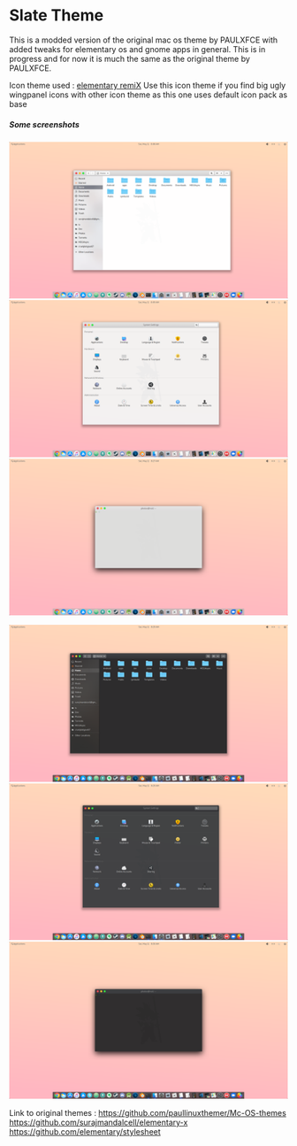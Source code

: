 
# Slate Theme

This is a modded version of the original mac os theme by PAULXFCE with added tweaks for elementary os and gnome apps in general.
This is in progress and for now it is much the same as the original theme by PAULXFCE.

Icon theme used : [elementary remiX](https://github.com/surajmandalcell/elementary-remiX)
Use this icon theme if you find big ugly wingpanel icons with other icon theme as this one uses default icon pack as base

##### Some screenshots

![light theme](preview/preview1.png)  
![light theme](preview/preview2.png)  
![light theme](preview/preview3.png)   

![dark theme](preview/preview1_dark.png)
![dark theme](preview/preview2_dark.png)  
![dark theme](preview/preview3_dark.png)  


Link to original themes :
https://github.com/paullinuxthemer/Mc-OS-themes  
https://github.com/surajmandalcell/elementary-x  
https://github.com/elementary/stylesheet  
